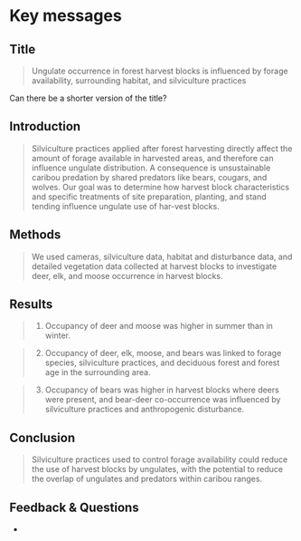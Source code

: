 # Key messages

## Title

> Ungulate occurrence in forest harvest blocks is influenced by forage availability, surrounding habitat, and silviculture practices

Can there be a shorter version of the title? 
 
## Introduction

> Silviculture practices applied after forest harvesting directly affect the amount of forage available in harvested areas, and therefore can influence ungulate distribution. A consequence is unsustainable caribou predation by shared predators like bears, cougars, and wolves. Our goal was to determine how harvest block characteristics and specific treatments of site preparation, planting, and stand tending influence ungulate use of har-vest blocks.

 

## Methods

> We used cameras, silviculture data, habitat and disturbance data, and detailed vegetation data collected at harvest blocks to investigate deer, elk, and moose occurrence in harvest blocks.


## Results

> 1. Occupancy of deer and moose was higher in summer than in winter. 

> 2. Occupancy of deer, elk, moose, and bears was linked to forage species, silviculture practices, and deciduous forest and forest age in the surrounding area. 

> 3. Occupancy of bears was higher in harvest blocks where deers were present, and bear-deer co-occurrence was influenced by silviculture practices and anthropogenic disturbance. 

## Conclusion

> Silviculture practices used to control forage availability could reduce the use of harvest blocks by ungulates, with the potential to reduce the overlap of ungulates and predators within caribou ranges. 


## Feedback & Questions
- 